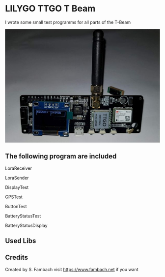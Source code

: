 # LILYGO TTGO T Beam
I wrote some small test programms for all parts of the T-Beam

<img src="./img/T-Beam-front-perspectiv.jpg">

## The following program are included
<p>LoraReceiver</p>
<p>LoraSender</p>
<p>DisplayTest</p>
<p>GPSTest</p>
<p>ButtonTest</p>
<p>BatteryStatusTest</p>
<p>BatteryStatusDisplay</p>


## Used Libs
<p><a rel="noreferrer noopener" href="https://github.com/sandeepmistry/arduino-LoRa" target="_blank"></a></p>
<p><a href="https://github.com/ThingPulse/esp8266-oled-ssd1306" target="_blank" rel="noreferrer noopener"></a></p>
<p><a href="https://github.com/knolleary/pubsubclient" target="_blank" rel="noreferrer noopener"></a></p>
<p><a href="https://github.com/mikalhart/TinyGPSPlus"></a></p>
<p><a rel="noreferrer noopener" href="https://github.com/lewisxhe/AXP202X_Library" target="_blank"></a></p>


## Credits
Created by S. Fambach visit https://www.fambach.net if you want


